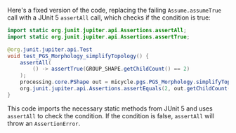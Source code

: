 Here's a fixed version of the code, replacing the failing `Assume.assumeTrue` call with a JUnit 5 `assertAll` call, which checks if the condition is true:

```java
import static org.junit.jupiter.api.Assertions.assertAll;
import static org.junit.jupiter.api.Assertions.assertTrue;

@org.junit.jupiter.api.Test
void test_PGS_Morphology_simplifyTopology() {
    assertAll(
        () -> assertTrue(GROUP_SHAPE.getChildCount() == 2)
    );
    processing.core.PShape out = micycle.pgs.PGS_Morphology.simplifyTopology(GROUP_SHAPE, 1);
    org.junit.jupiter.api.Assertions.assertEquals(2, out.getChildCount());
}
```

This code imports the necessary static methods from JUnit 5 and uses `assertAll` to check the condition. If the condition is false, `assertAll` will throw an `AssertionError`.